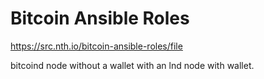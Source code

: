 # Bitcoin Ansible Roles

https://src.nth.io/bitcoin-ansible-roles/file

bitcoind node without a wallet with an lnd node with wallet.
